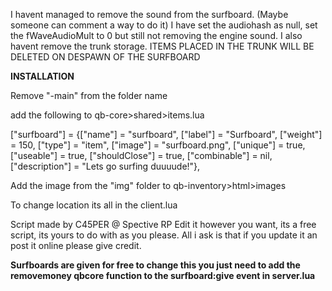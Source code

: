 I havent managed to remove the sound from the surfboard. (Maybe someone can comment a way to do it) I have set the audiohash as null, set the fWaveAudioMult to 0 but still not removing the engine sound. I also havent remove the trunk storage. ITEMS PLACED IN THE TRUNK WILL BE DELETED ON DESPAWN OF THE SURFBOARD

**INSTALLATION**

Remove "-main" from the folder name

add the following to qb-core>shared>items.lua


["surfboard"] 		 			 = {["name"] = "surfboard",       	    	["label"] = "Surfboard",	 				["weight"] = 150, 		["type"] = "item", 		["image"] = "surfboard.png", 			["unique"] = true, 	["useable"] = true, 	["shouldClose"] = true,   ["combinable"] = nil,   ["description"] = "Lets go surfing duuuude!"},


Add the image from the "img" folder to qb-inventory>html>images

To change location its all in the client.lua

Script made by C45PER @ Spective RP
Edit it however you want, its a free script, its yours to do with as you please. 
All i ask is that if you update it an post it online please give credit. 

**Surfboards are given for free to change this you just need to add the removemoney qbcore function to the surfboard:give event in server.lua**
